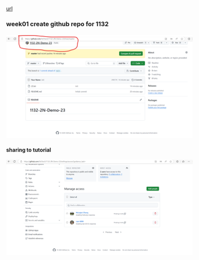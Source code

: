 [url](https://github.com/0x55xx5/1132-2N-Demo-23/tree/master)

### week01 create github repo for 1132

####

![](w01-p1.jpg)

#### sharing to tutorial

![](w01-p2.jpg)
